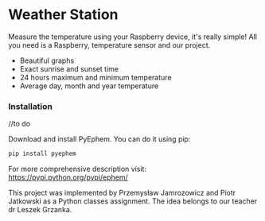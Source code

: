 # Weather Station

Measure the temperature using your Raspberry device, it's really simple! All you need is a Raspberry, temperature sensor and our project.

  - Beautiful graphs
  - Exact sunrise and sunset time
  - 24 hours maximum and minimum temperature
  - Average day, month and year temperature

### Installation

//to do

Download and install PyEphem. You can do it using pip:

```sh
pip install pyephem
```
For more comprehensive description visit: https://pypi.python.org/pypi/ephem/


This project was implemented by Przemysław Jamrozowicz and Piotr Jatkowski as a Python classes assignment. The idea belongs to our teacher dr Leszek Grzanka.
